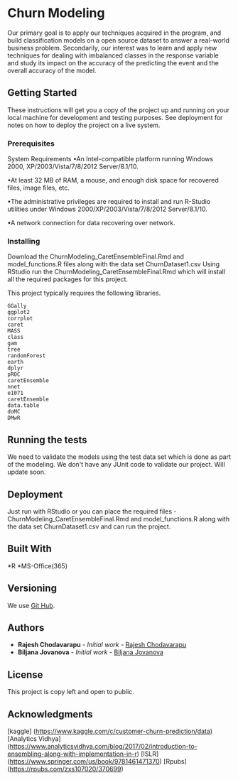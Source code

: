 # Churn Modeling

Our primary goal is to apply our techniques acquired in the program, and build classification models on a open source dataset to answer a real-world business problem. Secondarily, our interest was to learn and apply new techniques for dealing with imbalanced classes in the response variable and study its impact on the accuracy of the predicting the event and the overall accuracy of the model.

## Getting Started

These instructions will get you a copy of the project up and running on your local machine for development and testing purposes. See deployment for notes on how to deploy the project on a live system.

### Prerequisites

System Requirements
•An Intel-compatible platform running Windows 2000, XP/2003/Vista/7/8/2012 Server/8.1/10.

•At least 32 MB of RAM, a mouse, and enough disk space for recovered files, image files, etc.

•The administrative privileges are required to install and run R-Studio utilities under Windows 2000/XP/2003/Vista/7/8/2012 Server/8.1/10.

•A network connection for data recovering over network.


### Installing

Download the ChurnModeling_CaretEnsembleFinal.Rmd and model_functions.R files along with the data set ChurnDataset1.csv
Using RStudio run the ChurnModeling_CaretEnsembleFinal.Rmd which will install all the required packages for this project.

This project typically requires the following libraries.

	GGally
	ggplot2
	corrplot
	caret
	MASS
	class 
	gam
	tree
	randomForest
	earth
	dplyr
	pROC
	caretEnsemble
	nnet
	e1071
	caretEnsemble
	data.table
	doMC
	DMwR

## Running the tests

We need to validate the models using the test data set which is done as part of the modeling.
We don't have any JUnit code to validate our project. Will update soon.


## Deployment

Just run with RStudio or you can place the required files - ChurnModeling_CaretEnsembleFinal.Rmd and model_functions.R 
along with the data set ChurnDataset1.csv and can run the project.

## Built With

*R
*MS-Office(365)


## Versioning

We use [Git Hub](https://github.com/your/project/tags). 

## Authors

* **Rajesh Chodavarapu** - *Initial work* - [Rajesh Chodavarapu](https://github.com/chorajesh)
* **Biljana Jovanova** - *Initial work* - [Biljana Jovanova](https://github.com/biljanajov)


## License

This project is copy left and open to public.

## Acknowledgments

[kaggle] (https://www.kaggle.com/c/customer-churn-prediction/data)
[Analytics Vidhya] (https://www.analyticsvidhya.com/blog/2017/02/introduction-to-ensembling-along-with-implementation-in-r)
[ISLR] (https://www.springer.com/us/book/9781461471370)
[Rpubs] (https://rpubs.com/zxs107020/370699)


